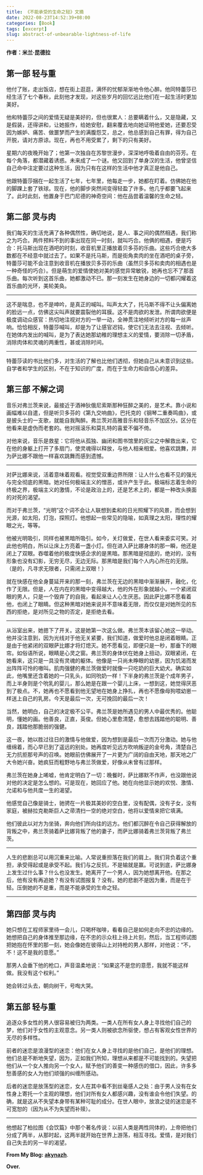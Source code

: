 ```yaml
---
title: 《不能承受的生命之轻》文摘
date: 2022-08-23T14:52:39+08:00
categories: [Book]
tags: [excerpt]
slug: abstract-of-unbearable-lightness-of-life
---
```


**作者：米兰·昆德拉**

## 第一部 轻与重

他付了账，走出饭店，想在街上逛逛，满怀的忧郁渐渐地令他心醉。他同特蕾莎已经生活了七个春秋，此刻他才发现，对这些岁月的回忆远比他们在一起生活时更加美好。

他和特蕾莎之间的爱情无疑是美好的，但也很累人：总要瞒着什么，又是隐藏，又是假装，还得讲和，让她振作，给她安慰，翻来覆去地向她证明他爱她，还要忍受因为嫉妒、痛苦、做噩梦而产生的满腹怨艾，总之，他总感到自己有罪，得为自己开脱，请对方原谅。现在，再也不用受累了，剩下的只有美好。

星期六的夜晚开始了；他第一次独自在苏黎世漫步，深深地呼吸着自由的芬芳。在每个角落，都潜藏着诱惑。未来成了一个谜。他又回到了单身汉的生活，他曾坚信自己命中注定要过这种生活，因为只有在这样的生活中他才真正是他自己。

他跟特蕾莎捆在一起生活了七年，七年里，他每走一步，她都在盯着。仿佛她在他的脚踝上套了铁球。现在，他的脚步突然间变得轻盈了许多。他几乎都要飞起来了。此时此刻，他置身于巴门尼德的神奇空间：他在品尝着温馨的生命之轻。

## 第二部 灵与肉

我们每天的生活充满了各种偶然性，确切地说，是人、事之间的偶然相遇，我们称之为巧合。两件预料不到的事出现在同一时刻，就叫巧合。他俩的相遇，便是巧合：托马斯出现在酒吧的时刻，收音机里正播放着贝多芬的乐曲。这些巧合绝大多数都在不经意中就过去了。如果不是托马斯，而是街角卖肉的坐在酒吧的桌子旁，特蕾莎可能不会注意到收音机在播放贝多芬的乐曲（虽然贝多芬和卖肉的相遇也是一种奇怪的巧合）。但是萌生的爱情使她对美的感觉异常敏锐，她再也忘不了那首乐曲。每次听到这首乐曲，她都激动不已。那一刻发生在她身边的一切都闪耀着这首乐曲的光环，美轮美奂。

---

这不是喘息，也不是呻吟，是真正的喊叫。叫声太大了，托马斯不得不让头偏离她的脸远一点，仿佛这尖叫声就要震裂他的耳膜。这不是肉欲的发泄。所谓肉欲便是极度调动众感官：热切地注视对方的一举一动，全神贯注地倾听对方的每一丝声响。恰恰相反，特蕾莎喊叫，却是为了让感官迟钝，使它们无法去注视、去倾听。在她体内发出的喊叫，是为了表达她那幼稚的理想主义的爱情，要消除一切矛盾，消除肉体和灵魂的两重性，甚或消除时间。

---

特蕾莎读的书比他们多，对生活的了解也比他们透彻，但她自己从未意识到这些。自学者和学生的区别，不在于知识的广度，而在于生命力和自信心的差异。

## 第三部 不解之词

音乐对弗兰茨来说，最接近于酒神狄俄尼索斯那种狂醉之美的，是艺术。靠小说和画幅难以自遣，但是听贝多芬的《第九交响曲》，巴托克的《钢琴二重奏鸣曲》，或是披头士的一支歌，就能自我陶醉。弗兰茨对高雅音乐和轻音乐不加区分。区分在他看来是虚伪而老套的。他对摇滚乐和莫扎特的喜爱不偏不倚。

对他来说，音乐是救星：它将他从孤独、幽闭和图书馆里的灰尘之中解救出来，它在他的身躯上打开了多扇门，使灵魂得以释放，与他人相亲相爱。他喜欢跳舞，并为萨比娜不跟他一样喜欢跳舞而感到遗憾。

---

对萨比娜来说，活着意味着观看。视觉受双重边界所限：让人什么也看不见的强光与完全彻底的黑暗。她对任何极端主义的憎恶，或许产生于此。极端标志着生命的终极之界，极端主义的激情，不论是政治上的，还是艺术上的，都是一种改头换面的对死的渴望。

而对于弗兰茨，“光明”这个词不会让人联想到柔和的日光照耀下的风景，而会想到光源，如太阳，灯泡，探照灯。他想起一些常见的隐喻，如真理之太阳，理性的耀眼之光，等等。

他被光明吸引，同样也被黑暗所吸引。如今，关灯做爱，在世人看来委实可笑。对此他也明白，所以让床上方亮着一盏小灯。但在进入萨比娜身体的那一瞬，他还是闭上了双眼。吞噬着他的极度快感企求的是黑暗。那黑暗是彻底的，绝对的，没有形象也没有幻影，无穷无尽，无边无际。那黑暗是我们每个人内心所在的无限。（是的，凡寻求无限者，只需闭上双眼！）

就在快感在他全身蔓延开来的那一刻，弗兰茨在无边的黑暗中渐渐展开，融化，化作了无限。但是，人在内在的黑暗中变得越大，他的外在形象就越小。一个紧闭双眼的男人，只是一个毁弃了的自我，看起来让人心生厌恶。因此萨比娜不愿看着他，也闭上了眼睛。但这种黑暗对她来说并不意味着无限，而仅仅是对她所见的东西的拒绝，是对所见之物的否定，是拒绝去看。

---

从浴室出来，她摁下了开关。这是她第一次这么做。弗兰茨本该留心她这一举动。他并没注意到，因为光线对于他无关紧要，我们知道，做爱时他总是闭着眼睛。正是由于他紧闭的双眼萨比娜才将灯熄灭。她不愿看见，即便只是一秒，那垂下的眼帘。如俗语所说，眼睛是心灵之窗。弗兰茨的身体伏在她身上扭动，双眼紧闭，在她看来，这只是一具没有灵魂的躯体。他像是一只尚未睁眼的幼崽，因为饥渴而发出阵阵可怜的嗷叫。肌肉强健的弗兰茨做爱时就像一只吃奶的巨大幼犬。确实如此，他嘴里还含着她的一只乳头，如同吮奶一样！下半身的弗兰茨是个成年男子，而上半身则是个吮乳的婴儿，那么她是在跟一个婴儿上床，一想到这，她觉得厌恶到了极点。不，她再也不愿看到他无望地在她身上挣扎，再也不愿像母狗喂幼崽一样送上自己的乳房。今天是最后一次，无可挽回的最后一次！

当然，她明白，自己的决定极不公平。弗兰茨是她所遇见的男人中最优秀的。他聪明，懂她的画。他善良，正直，英俊。但她心里愈清楚，愈想去践踏他的聪明、善良，践踏他那脆弱的强健。

这一夜，她以胜过往日的激情与他做爱，因为想到是最后一次而万分激动。她与他缠绵着，而心早已到了遥远的别处。她再度听见远方吹响叛逆的金号角，清楚自己无力抗拒那号声的召唤。她眼前仿佛展开了一片更为广阔的自由天地，那天地之广大令她兴奋。她疯狂而粗野地与弗兰茨做爱，好像从未曾有过那样。

弗兰茨在她身上唏嘘，他肯定明白了一切：晚餐时，萨比娜默不作声，也没跟他说对他的决定是怎么想的。可是现在，她回应了他。她在向他显示她的欢悦、激情、允诺和与他共度一生的渴望。

他感觉自己像是骑士，驰骋在一片极其美妙的空白里，没有配偶，没有子女，没有家庭，被赫拉克勒斯巨人之帚清扫一空的绝对空白，他将以爱情来把它填满。

他们彼此以对方为坐骑，奔向他们所向往的远方。他们都沉醉在令自己获得解放的背叛之中，弗兰茨骑着萨比娜背叛了他的妻子，而萨比娜骑着弗兰茨背叛了弗兰茨。

---

人生的悲剧总可以用沉重来比喻。人常说重担落在我们的肩上。我们背负着这个重担，承受得起或是承受不起。我们与之反抗，不是输就是赢。可说到底，萨比娜身上发生过什么事？什么也没发生。她离开了一个男人，因为她想离开他。在那之后，他有没有再追她？有没有试图报复？没有。她的悲剧不是因为重，而是在于轻。压倒她的不是重，而是不能承受的生命之轻。

---

## 第四部 灵与肉

她只想在工程师家里待一会儿，只喝杯咖啡，看看自己是如何走向不忠的边缘的。她想把自己的身体推至那边缘，在不忠的示众柱上待上片刻，然后，当工程师试图把她抱在怀里的那一刻，她会像她在彼得山上对持枪的男人那样，对他说：“不，不！这不是我的意愿。”

那男人会垂下他的枪口，声音温柔地说：“如果这不是您的意愿，我就不能这样做。我没有这个权利。”

她会转过头去，朝向树干，号啕大哭。

## 第五部 轻与重

追逐众多女性的男人很容易被归为两类。一类人在所有女人身上寻找他们自己的梦，他们对于女性的主观意念。另一类人则被欲念所驱使，想占有客观女性世界的无尽的多样性。

前者的迷恋是浪漫型的迷恋：他们在女人身上寻找的是他们自己，是他们的理想。他们总是不断地失望，因为，正如我们所知，理想从来都是不可能找到的。失望把他们从一个女人推向另一个女人，赋予他们的善变一种感伤的借口，因此，许多多愁善感的女人为他们顽强的纠缠所感动。

后者的迷恋是放荡型的迷恋，女人在其中看不到丝毫感人之处：由于男人没有在女性身上寄托一个主观的理想，他们对所有女人都感兴趣，没有谁会令他们失望。的确，就是这从不失望本身带有某种可耻的成分。在世人眼中，放浪之徒的迷恋是不可宽恕的（因为从不为失望而补赎）。

---

他想起了柏拉图《会饮篇》中那个著名传说：以前人类是两性同体的，上帝把他们分成了两半，从那时起，这两半就开始在世界上游荡，相互寻找。爱情，是对我们自己失去的另一半的渴望。

**From My Blog: [akynazh](https://akynazh.site)**.

**Over.**